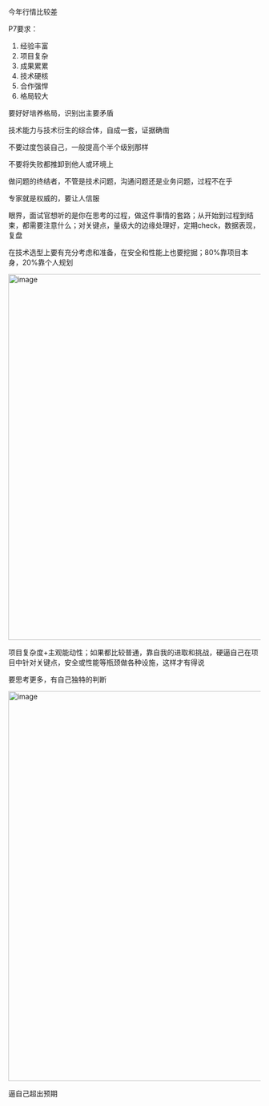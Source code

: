 今年行情比较差

P7要求：
1. 经验丰富
2. 项目复杂
3. 成果累累
4. 技术硬核
5. 合作强悍
6. 格局较大

要好好培养格局，识别出主要矛盾

技术能力与技术衍生的综合体，自成一套，证据确凿

不要过度包装自己，一般提高个半个级别那样

不要将失败都推卸到他人或环境上

做问题的终结者，不管是技术问题，沟通问题还是业务问题，过程不在乎

专家就是权威的，要让人信服

眼界，面试官想听的是你在思考的过程，做这件事情的套路；从开始到过程到结束，都需要注意什么；对关键点，量级大的边缘处理好，定期check，数据表现，复盘

在技术选型上要有充分考虑和准备，在安全和性能上也要挖掘；80%靠项目本身，20%靠个人规划

<img width="730" alt="image" src="https://user-images.githubusercontent.com/53267289/172178606-05bf917c-f65f-4a87-b008-94c819b15077.png">


项目复杂度+主观能动性；如果都比较普通，靠自我的进取和挑战，硬逼自己在项目中针对关键点，安全或性能等瓶颈做各种设施，这样才有得说

要思考更多，有自己独特的判断

<img width="778" alt="image" src="https://user-images.githubusercontent.com/53267289/172181601-b6daf18e-035d-4bbe-b548-b856a596cde6.png">

逼自己超出预期



